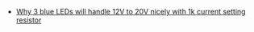 - [Why 3 blue LEDs will handle 12V to 20V nicely with 1k current setting resistor](https://youtu.be/Z_Uok9owWYw)
